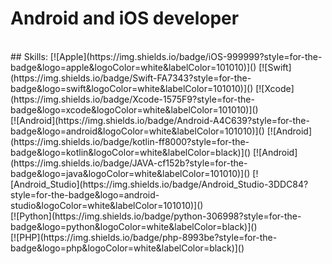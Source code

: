# Android and iOS developer
</br>
## Skills:
[![Apple](https://img.shields.io/badge/iOS-999999?style=for-the-badge&logo=apple&logoColor=white&labelColor=101010)]()
[![Swift](https://img.shields.io/badge/Swift-FA7343?style=for-the-badge&logo=swift&logoColor=white&labelColor=101010)]()
[![Xcode](https://img.shields.io/badge/Xcode-1575F9?style=for-the-badge&logo=xcode&logoColor=white&labelColor=101010)]()
</br>
[![Android](https://img.shields.io/badge/Android-A4C639?style=for-the-badge&logo=android&logoColor=white&labelColor=101010)]()
[![Android](https://img.shields.io/badge/kotlin-ff8000?style=for-the-badge&logo=kotlin&logoColor=white&labelColor=black)]()
[![Android](https://img.shields.io/badge/JAVA-cf152b?style=for-the-badge&logo=java&logoColor=white&labelColor=101010)]()
[![Android_Studio](https://img.shields.io/badge/Android_Studio-3DDC84?style=for-the-badge&logo=android-studio&logoColor=white&labelColor=101010)]()
</br>
[![Python](https://img.shields.io/badge/python-306998?style=for-the-badge&logo=python&logoColor=white&labelColor=black)]()
</br>
[![PHP](https://img.shields.io/badge/php-8993be?style=for-the-badge&logo=php&logoColor=white&labelColor=black)]()
</br>
